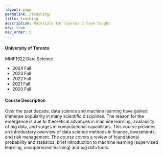 ```yaml
---
layout: page
permalink: /teaching/
title: teaching
description: Materials for courses I have taught
nav: true
nav_order: 5
---
```


#### University of Toronto
MMF1922 Data Science
- 2024 Fall
- 2023 Fall
- 2022 Fall
- 2021 Fall
- 2020 Fall

#### Course Description
Over the past decade, data science and machine learning have gained immense popularity in many scientific disciplines. The reason for the emergence is due to theoretical advances in machine learning, availability of big data, and surges in computational capabilities. This course provides an introductory overview of data science methods in finance, investments, and risk management. The course covers a review of foundational probability and statistics, brief introduction to machine learning (supervised learning, unsupervised learning) and big data tools.
